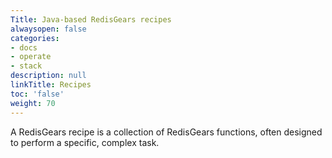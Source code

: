 ```yaml
---
Title: Java-based RedisGears recipes
alwaysopen: false
categories:
- docs
- operate
- stack
description: null
linkTitle: Recipes
toc: 'false'
weight: 70
---
```


A RedisGears recipe is a collection of RedisGears functions, often designed to perform a specific, complex task.

